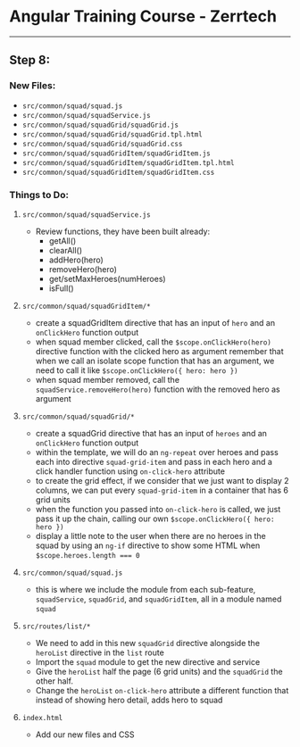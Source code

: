 # Angular Training Course - Zerrtech
-----

## Step 8: 

### New Files:
* `src/common/squad/squad.js`
* `src/common/squad/squadService.js`
* `src/common/squad/squadGrid/squadGrid.js`
* `src/common/squad/squadGrid/squadGrid.tpl.html`
* `src/common/squad/squadGrid/squadGrid.css`
* `src/common/squad/squadGridItem/squadGridItem.js`
* `src/common/squad/squadGridItem/squadGridItem.tpl.html`
* `src/common/squad/squadGridItem/squadGridItem.css`

### Things to Do:
1. `src/common/squad/squadService.js`
   * Review functions, they have been built already:
     * getAll()
     * clearAll()
     * addHero(hero)
     * removeHero(hero)
     * get/setMaxHeroes(numHeroes)
     * isFull()

2. `src/common/squad/squadGridItem/*`
   * create a squadGridItem directive that has an input of `hero` and an `onClickHero` function output
   * when squad member clicked, call the `$scope.onClickHero(hero)` directive function with the clicked hero as argument
     remember that when we call an isolate scope function that has an argument, we need to call it like `$scope.onClickHero({ hero: hero })`
   * when squad member removed, call the `squadService.removeHero(hero)` function with the removed hero as argument

3. `src/common/squad/squadGrid/*`
   * create a squadGrid directive that has an input of `heroes` and an `onClickHero` function output
   * within the template, we will do an `ng-repeat` over heroes and pass each into directive `squad-grid-item` and pass in each hero and a click handler function using `on-click-hero` attribute
   * to create the grid effect, if we consider that we just want to display 2 columns, we can put every `squad-grid-item` in a container that has 6 grid units
   * when the function you passed into `on-click-hero` is called, we just pass it up the chain, calling our own `$scope.onClickHero({ hero: hero })`
   * display a little note to the user when there are no heroes in the squad by using an `ng-if` directive to show some HTML when `$scope.heroes.length === 0`

4. `src/common/squad/squad.js`
   * this is where we include the module from each sub-feature, `squadService`, `squadGrid`, and `squadGridItem`, all in a module named `squad`

5. `src/routes/list/*`
   * We need to add in this new `squadGrid` directive alongside the `heroList` directive in the `list` route
   * Import the `squad` module to get the new directive and service
   * Give the `heroList` half the page (6 grid units) and the `squadGrid` the other half.
   * Change the `heroList` `on-click-hero` attribute a different function that instead of showing hero detail, adds hero to squad

6. `index.html`
   * Add our new files and CSS